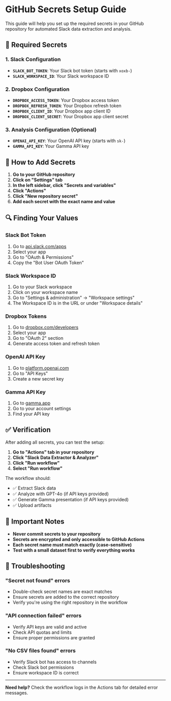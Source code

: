 # GitHub Secrets Setup Guide

This guide will help you set up the required secrets in your GitHub repository for automated Slack data extraction and analysis.

## 🔐 Required Secrets

### 1. Slack Configuration
- **`SLACK_BOT_TOKEN`**: Your Slack bot token (starts with `xoxb-`)
- **`SLACK_WORKSPACE_ID`**: Your Slack workspace ID

### 2. Dropbox Configuration  
- **`DROPBOX_ACCESS_TOKEN`**: Your Dropbox access token
- **`DROPBOX_REFRESH_TOKEN`**: Your Dropbox refresh token
- **`DROPBOX_CLIENT_ID`**: Your Dropbox app client ID
- **`DROPBOX_CLIENT_SECRET`**: Your Dropbox app client secret

### 3. Analysis Configuration (Optional)
- **`OPENAI_API_KEY`**: Your OpenAI API key (starts with `sk-`)
- **`GAMMA_API_KEY`**: Your Gamma API key

## 📝 How to Add Secrets

1. **Go to your GitHub repository**
2. **Click on "Settings" tab**
3. **In the left sidebar, click "Secrets and variables"**
4. **Click "Actions"**
5. **Click "New repository secret"**
6. **Add each secret with the exact name and value**

## 🔍 Finding Your Values

### Slack Bot Token
1. Go to [api.slack.com/apps](https://api.slack.com/apps)
2. Select your app
3. Go to "OAuth & Permissions"
4. Copy the "Bot User OAuth Token"

### Slack Workspace ID
1. Go to your Slack workspace
2. Click on your workspace name
3. Go to "Settings & administration" → "Workspace settings"
4. The Workspace ID is in the URL or under "Workspace details"

### Dropbox Tokens
1. Go to [dropbox.com/developers](https://dropbox.com/developers)
2. Select your app
3. Go to "OAuth 2" section
4. Generate access token and refresh token

### OpenAI API Key
1. Go to [platform.openai.com](https://platform.openai.com)
2. Go to "API Keys"
3. Create a new secret key

### Gamma API Key
1. Go to [gamma.app](https://gamma.app)
2. Go to your account settings
3. Find your API key

## ✅ Verification

After adding all secrets, you can test the setup:

1. **Go to "Actions" tab in your repository**
2. **Click "Slack Data Extractor & Analyzer"**
3. **Click "Run workflow"**
4. **Select "Run workflow"**

The workflow should:
- ✅ Extract Slack data
- ✅ Analyze with GPT-4o (if API keys provided)
- ✅ Generate Gamma presentation (if API keys provided)
- ✅ Upload artifacts

## 🚨 Important Notes

- **Never commit secrets to your repository**
- **Secrets are encrypted and only accessible to GitHub Actions**
- **Each secret name must match exactly (case-sensitive)**
- **Test with a small dataset first to verify everything works**

## 🔧 Troubleshooting

### "Secret not found" errors
- Double-check secret names are exact matches
- Ensure secrets are added to the correct repository
- Verify you're using the right repository in the workflow

### "API connection failed" errors
- Verify API keys are valid and active
- Check API quotas and limits
- Ensure proper permissions are granted

### "No CSV files found" errors
- Verify Slack bot has access to channels
- Check Slack bot permissions
- Ensure workspace ID is correct

---

**Need help?** Check the workflow logs in the Actions tab for detailed error messages.
